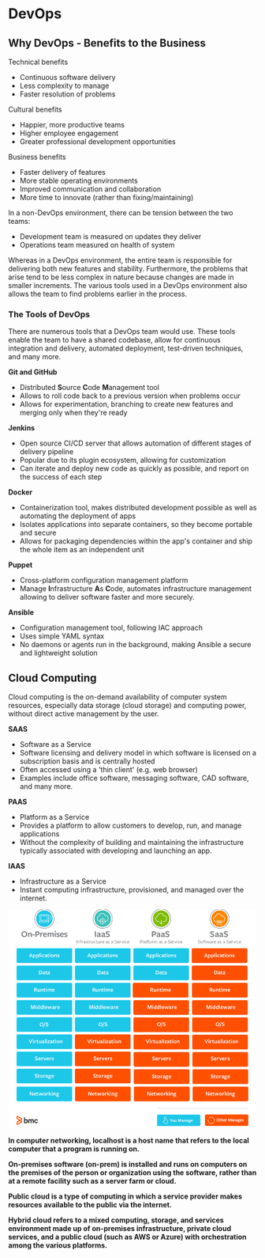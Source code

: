 # DevOps

## Why DevOps - Benefits to the Business

Technical benefits
- Continuous software delivery
- Less complexity to manage
- Faster resolution of problems

Cultural benefits
- Happier, more productive teams
- Higher employee engagement
- Greater professional development opportunities

Business benefits
- Faster delivery of features
- More stable operating environments
- Improved communication and collaboration
- More time to innovate (rather than fixing/maintaining)

In a non-DevOps environment, there can be tension between the two teams:
- Development team is measured on updates they deliver
- Operations team measured on health of system

Whereas in a DevOps environment, the entire team is responsible for delivering both new features and stability. Furthermore, the problems that arise tend to be less complex in nature because changes are made in smaller increments. The various tools used in a DevOps environment also allows the team to find problems earlier in the process.

### The Tools of DevOps

There are numerous tools that a DevOps team would use. These tools enable the team to have a shared codebase, allow for continuous integration and delivery, automated deployment, test-driven techniques, and many more.

**Git and GitHub**
- Distributed **S**ource **C**ode **M**anagement tool
- Allows to roll code back to a previous version when problems occur
- Allows for experimentation, branching to create new features and merging only when they're ready

**Jenkins**
- Open source CI/CD server that allows automation of different stages of delivery pipeline
- Popular due to its plugin ecosystem, allowing for customization
- Can iterate and deploy new code as quickly as possible, and report on the success of each step

**Docker**
- Containerization tool, makes distributed development possible as well as automating the deployment of apps
- Isolates applications into separate containers, so they become portable and secure
- Allows for packaging dependencies within the app's container and ship the whole item as an independent unit

**Puppet**
- Cross-platform configuration management platform
- Manage **I**nfrastructure **A**s **C**ode, automates infrastructure management allowing to deliver software faster and more securely.

**Ansible**
- Configuration management tool, following IAC approach
- Uses simple YAML syntax
- No daemons or agents run in the background, making Ansible a secure and lightweight solution

## Cloud Computing

Cloud computing is the on-demand availability of computer system resources, especially data storage (cloud storage) and computing power, without direct active management by the user.

**SAAS**
- Software as a Service
- Software licensing and delivery model in which software is licensed on a subscription basis and is centrally hosted
- Often accessed using a 'thin client' (e.g. web browser) 
- Examples include office software, messaging software, CAD software, and many more.


**PAAS**
- Platform as a Service
- Provides a platform to allow customers to develop, run, and manage applications
- Without the complexity of building and maintaining the infrastructure typically associated with developing and launching an app.


**IAAS**
- Infrastructure as a Service 
- Instant computing infrastructure, provisioned, and managed over the internet.


![](images/Comparison-Table.png)


**In computer networking, localhost is a host name that refers to the local computer that a program is running on.**

**On-premises software (on-prem) is installed and runs on computers on the premises of the person or organization using the software, rather than at a remote facility such as a server farm or cloud.**

**Public cloud is a type of computing in which a service provider makes resources available to the public via the internet.**

**Hybrid cloud refers to a mixed computing, storage, and services environment made up of on-premises infrastructure, private cloud services, and a public cloud (such as AWS or Azure) with orchestration among the various platforms.**
